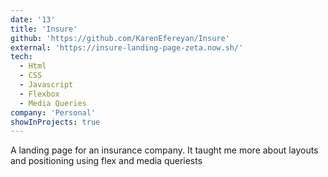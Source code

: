 ```yaml
---
date: '13'
title: 'Insure'
github: 'https://github.com/KarenEfereyan/Insure'
external: 'https://insure-landing-page-zeta.now.sh/'
tech:
  - Html
  - CSS
  - Javascript
  - Flexbox
  - Media Queries
company: 'Personal'
showInProjects: true
---
```

    
A landing page for an insurance company. It taught me more about layouts and
            positioning using flex and media queriests